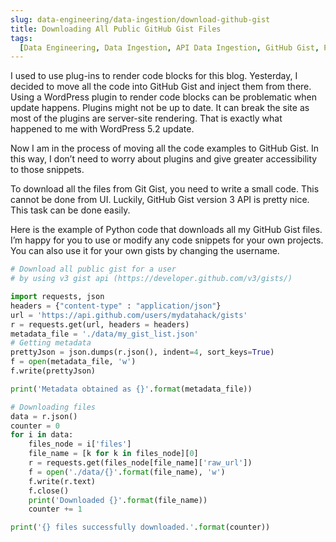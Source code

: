 ```yaml
---
slug: data-engineering/data-ingestion/download-github-gist
title: Downloading All Public GitHub Gist Files
tags:
  [Data Engineering, Data Ingestion, API Data Ingestion, GitHub Gist, PythonL]
---
```


I used to use plug-ins to render code blocks for this blog. Yesterday, I decided to move all the code into GitHub Gist and inject them from there. <!-- truncate --> Using a WordPress plugin to render code blocks can be problematic when update happens. Plugins might not be up to date. It can break the site as most of the plugins are server-site rendering. That is exactly what happened to me with WordPress 5.2 update.

Now I am in the process of moving all the code examples to GitHub Gist. In this way, I don’t need to worry about plugins and give greater accessibility to those snippets.

To download all the files from Git Gist, you need to write a small code. This cannot be done from UI. Luckily, GitHub Gist version 3 API is pretty nice. This task can be done easily.

Here is the example of Python code that downloads all my GitHub Gist files. I’m happy for you to use or modify any code snippets for your own projects. You can also use it for your own gists by changing the username.

```python
# Download all public gist for a user
# by using v3 gist api (https://developer.github.com/v3/gists/)

import requests, json
headers = {"content-type" : "application/json"}
url = 'https://api.github.com/users/mydatahack/gists'
r = requests.get(url, headers = headers)
metadata_file = './data/my_gist_list.json'
# Getting metadata
prettyJson = json.dumps(r.json(), indent=4, sort_keys=True)
f = open(metadata_file, 'w')
f.write(prettyJson)

print('Metadata obtained as {}'.format(metadata_file))

# Downloading files
data = r.json()
counter = 0
for i in data:
    files_node = i['files']
    file_name = [k for k in files_node][0]
    r = requests.get(files_node[file_name]['raw_url'])
    f = open('./data/{}'.format(file_name), 'w')
    f.write(r.text)
    f.close()
    print('Downloaded {}'.format(file_name))
    counter += 1

print('{} files successfully downloaded.'.format(counter))
```
